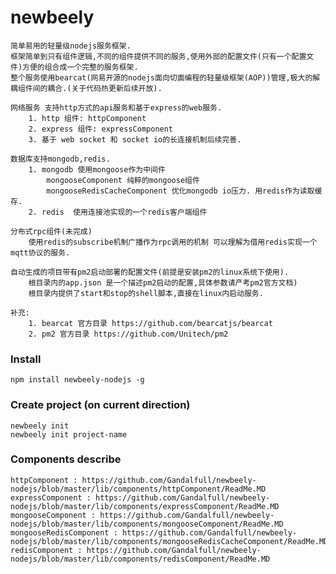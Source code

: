 # newbeely

    简单易用的轻量级nodejs服务框架.
    框架简单到只有组件逻辑,不同的组件提供不同的服务,使用外部的配置文件(只有一个配置文件)方便的组合成一个完整的服务框架.
    整个服务使用bearcat(网易开源的nodejs面向切面编程的轻量级框架(AOP))管理,极大的解耦组件间的耦合.(关于代码热更新后续开放).
    
    网络服务 支持http方式的api服务和基于express的web服务.
        1. http 组件: httpComponent
        2. express 组件: expressComponent
        3. 基于 web socket 和 socket io的长连接机制后续完善.
        
    数据库支持mongodb,redis.
        1. mongodb 使用mongoose作为中间件
            mongooseComponent 纯粹的mongoose组件
            mongooseRedisCacheComponent 优化mongodb io压力. 用redis作为读取缓存.
        2. redis  使用连接池实现的一个redis客户端组件
        
    分布式rpc组件(未完成)
        使用redis的subscribe机制广播作为rpc调用的机制 可以理解为借用redis实现一个mqtt协议的服务.
        
    自动生成的项目带有pm2启动部署的配置文件(前提是安装pm2的linux系统下使用).
        根目录内的app.json 是一个描述pm2启动的配置,具体参数请产考pm2官方文档)
        根目录内提供了start和stop的shell脚本,直接在linux内启动服务.
        
    补充:
        1. bearcat 官方目录 https://github.com/bearcatjs/bearcat
        2. pm2 官方目录 https://github.com/Unitech/pm2
        
### Install

    npm install newbeely-nodejs -g

### Create project (on current direction)

    newbeely init
    newbeely init project-name
    
### Components describe

    httpComponent : https://github.com/Gandalfull/newbeely-nodejs/blob/master/lib/components/httpComponent/ReadMe.MD
    expressComponent : https://github.com/Gandalfull/newbeely-nodejs/blob/master/lib/components/expressComponent/ReadMe.MD
    mongooseComponent : https://github.com/Gandalfull/newbeely-nodejs/blob/master/lib/components/mongooseComponent/ReadMe.MD
    mongooseRedisComponent : https://github.com/Gandalfull/newbeely-nodejs/blob/master/lib/components/mongooseRedisCacheComponent/ReadMe.MD
    redisComponent : https://github.com/Gandalfull/newbeely-nodejs/blob/master/lib/components/redisComponent/ReadMe.MD